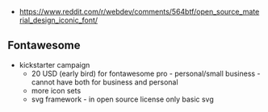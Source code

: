 - https://www.reddit.com/r/webdev/comments/564btf/open_source_material_design_iconic_font/

## Fontawesome

- kickstarter campaign
  - 20 USD (early bird) for fontawesome pro - personal/small business - cannot have both for business and personal
  - more icon sets
  - svg framework - in open source license only basic svg
